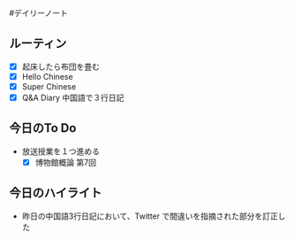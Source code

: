 #デイリーノート
## ルーティン
- [x] 起床したら布団を畳む
- [x] Hello Chinese
- [x] Super Chinese
- [x] Q&A Diary 中国語で３行日記
## 今日のTo Do
- 放送授業を１つ進める
	- [x] 博物館概論 第7回
## 今日のハイライト
- 昨日の中国語3行日記において、Twitter で間違いを指摘された部分を訂正した
